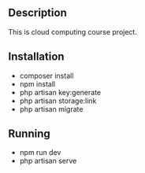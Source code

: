 ## Description
This is cloud computing course project.
## Installation
* composer install
* npm install
* php artisan key:generate
* php artisan storage:link
* php artisan migrate

## Running
* npm run dev
* php artisan serve
